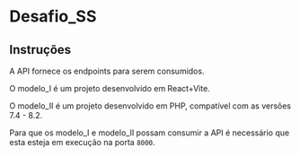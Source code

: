 # Desafio_SS

## Instruções
A API fornece os endpoints para serem consumidos.

O modelo_I é um projeto desenvolvido em React+Vite.

O modelo_II é um projeto desenvolvido em PHP, compatível com as versões 7.4 - 8.2.

Para que os modelo_I e modelo_II possam consumir a API é necessário que esta esteja em execução na porta `8000`.
